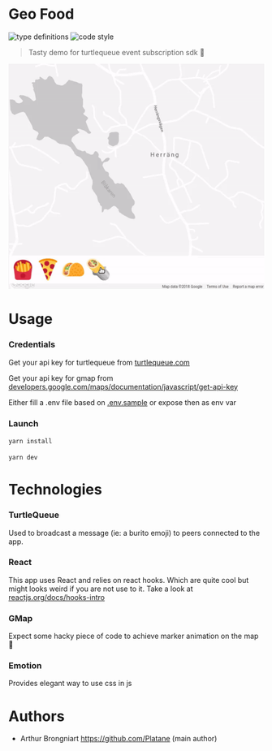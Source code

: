 # Geo Food

![type definitions](https://img.shields.io/npm/types/typescript?style=flat-square)
![code style](https://img.shields.io/badge/code_style-prettier-ff69b4.svg?style=flat-square)

> Tasty demo for turtlequeue event subscription sdk 🌯

![](./src/asset/screenshot/demo.gif)

# Usage

### Credentials

Get your api key for turtlequeue from [turtlequeue.com](https://turtlequeue.com)

Get your api key for gmap from [developers.google.com/maps/documentation/javascript/get-api-key](https://developers.google.com/maps/documentation/javascript/get-api-key)

Either fill a .env file based on [.env.sample](./.env.sample) or expose then as env var

### Launch

```
yarn install

yarn dev
```

# Technologies

### TurtleQueue

Used to broadcast a message (ie: a burito emoji) to peers connected to the app.

### React

This app uses React and relies on react hooks. Which are quite cool but might looks weird if you are not use to it. Take a look at [reactjs.org/docs/hooks-intro](https://reactjs.org/docs/hooks-intro.html)

### GMap

Expect some hacky piece of code to achieve marker animation on the map 🙍

### Emotion

Provides elegant way to use css in js

# Authors

- Arthur Brongniart https://github.com/Platane (main author)
